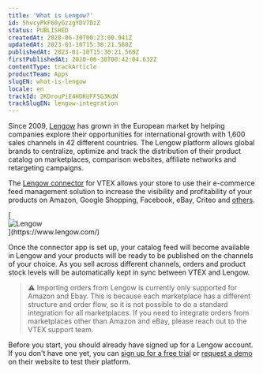 ```yaml
---
title: 'What is Lengow?'
id: 5hvcyPkF60yGzzgYDV7DzZ
status: PUBLISHED
createdAt: 2020-06-30T00:23:00.941Z
updatedAt: 2023-01-10T15:30:21.560Z
publishedAt: 2023-01-10T15:30:21.560Z
firstPublishedAt: 2020-06-30T00:42:04.632Z
contentType: trackArticle
productTeam: Apps
slugEN: what-is-lengow
locale: en
trackId: 2KDrouPiE4HDKUFFSG3KdN
trackSlugEN: lengow-integration
---
```


Since 2009, [Lengow](https://www.lengow.com/) has grown in the European market by helping companies explore their opportunities for international growth with 1,600 sales channels in 42 different countries. The Lengow platform allows global brands to centralize, optimize and track the distribution of their product catalog on marketplaces, comparison websites, affiliate networks and retargeting campaigns.

The [Lengow connector](https://apps.vtex.com/vtex-lengow/p) for VTEX allows your store to use their e-commerce feed management solution to increase the visibility and profitability of your products on Amazon, Google Shopping, Facebook, eBay, Criteo and [others](https://www.lengow.com/marketplace-finder/).

<div>[<img src="https://raw.githubusercontent.com/vtexdocs/help-center-content/refs/heads/main/docs/en/tracks/lengow-integration/what-is-lengow_1.png" alt="Lengow" style="margin-left: auto; margin-right: auto; display: block;">](https://www.lengow.com/)</div>

Once the connector app is set up, your catalog feed will become available in Lengow and your products will be ready to be published on the channels of your choice. As you sell across different channels, orders and product stock levels will be automatically kept in sync between VTEX and Lengow.

> ⚠️ Importing orders from Lengow is currently only supported for Amazon and Ebay. This is because each marketplace has a different structure and order flow, so it is not possible to do a standard integration for all marketplaces. If you need to integrate orders from marketplaces other than Amazon and eBay, please reach out to the VTEX support team.

Before you start, you should already have signed up for a Lengow account. If you don't have one yet, you can [sign up for a free trial](https://my.lengow.io/registration) or [request a demo](https://www.lengow.com/ask-for-a-demo/) on their website to test their platform.
